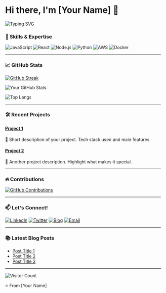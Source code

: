 # Hi there, I'm [Your Name] 👋

[![Typing SVG](https://readme-typing-svg.herokuapp.com?font=Fira+Code&pause=1000&color=54A6FF&width=435&lines=Full+Stack+Developer;Open+Source+Contributor;Tech+Enthusiast;Problem+Solver)](https://git.io/typing-svg)

### 🚀 Skills & Expertise

![JavaScript](https://img.shields.io/badge/-JavaScript-F7DF1E?style=flat-square&logo=javascript&logoColor=black)
![React](https://img.shields.io/badge/-React-61DAFB?style=flat-square&logo=react&logoColor=black)
![Node.js](https://img.shields.io/badge/-Node.js-339933?style=flat-square&logo=node.js&logoColor=white)
![Python](https://img.shields.io/badge/-Python-3776AB?style=flat-square&logo=python&logoColor=white)
![AWS](https://img.shields.io/badge/-AWS-232F3E?style=flat-square&logo=amazon-aws&logoColor=white)
![Docker](https://img.shields.io/badge/-Docker-2496ED?style=flat-square&logo=docker&logoColor=white)

---

### 📈 GitHub Stats

[![GitHub Streak](https://streak-stats.demolab.com?user=yourusername&theme=dark)](https://git.io/streak-stats)

![Your GitHub Stats](https://github-readme-stats.vercel.app/api?username=yourusername&show_icons=true&theme=radical)

![Top Langs](https://github-readme-stats.vercel.app/api/top-langs/?username=yourusername&layout=compact&theme=radical)

---

### 🛠️ Recent Projects

#### [Project 1](https://github.com/yourusername/project1)
📝 Short description of your project. Tech stack used and main features.

#### [Project 2](https://github.com/yourusername/project2)
🚀 Another project description. Highlight what makes it special.

---

### 🔥 Contributions

[![GitHub Contributions](https://github-readme-activity-graph.vercel.app/graph?username=yourusername&theme=react-dark)](https://github.com/ashutosh00710/github-readme-activity-graph)

---

### 📫 Let's Connect!

[![LinkedIn](https://img.shields.io/badge/-LinkedIn-0A66C2?style=flat-square&logo=linkedin&logoColor=white)](https://linkedin.com/in/yourprofile)
[![Twitter](https://img.shields.io/badge/-Twitter-1DA1F2?style=flat-square&logo=twitter&logoColor=white)](https://twitter.com/yourhandle)
[![Blog](https://img.shields.io/badge/-Personal%20Blog-FF5722?style=flat-square&logo=blogger&logoColor=white)](https://yourblog.com)
[![Email](https://img.shields.io/badge/-Email-D14836?style=flat-square&logo=gmail&logoColor=white)](mailto:youremail@domain.com)

---

### 📚 Latest Blog Posts

<!-- BLOG-POST-LIST:START -->
- [Post Title 1](https://yourblog.com/post1)
- [Post Title 2](https://yourblog.com/post2)
- [Post Title 3](https://yourblog.com/post3)
<!-- BLOG-POST-LIST:END -->

---

![Visitor Count](https://komarev.com/ghpvc/?username=yourusername&color=blueviolet&style=flat-square)

⭐ From [Your Name]
